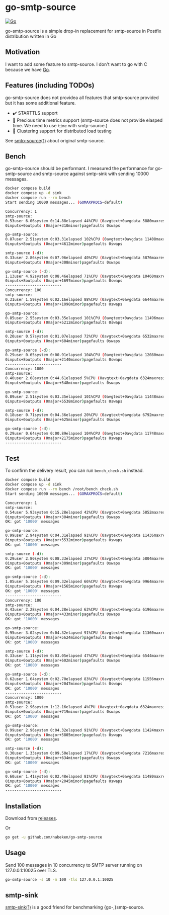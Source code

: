 # go-smtp-source

[![Go](https://github.com/nabeken/go-smtp-source/actions/workflows/go.yml/badge.svg)](https://github.com/nabeken/go-smtp-source/actions/workflows/go.yml)

go-smtp-source is a simple drop-in replacement for smtp-source in Postfix distribution written in Go

## Motivation

I want to add some feature to smtp-source. I don't want to go with C because we have [Go](http://golang.org).

## Features (including TODOs)

go-smtp-source does not providea all features that smtp-source provided but it has some additional feature.

- :heavy_check_mark: STARTTLS support
- :construction: Precious time metrics support (smtp-source does not provide elasped time. We need to use `time` with smtp-source.)
- :construction: Clustering support for distributed load testing

See [smtp-source(1)](http://www.postfix.org/smtp-source.1.html) about original smtp-source.

## Bench

go-smtp-source should be performant.
I measured the performance for go-smtp-source and smtp-source against smtp-sink with sending 10000 messages.

```sh
docker compose build
docker compose up -d sink
docker compose run --rm bench
Start sending 10000 messages... (GOMAXPROCS=default)

Concurrency: 1
smtp-source:
0.53user 6.06system 0:14.88elapsed 44%CPU (0avgtext+0avgdata 5880maxresident)k
0inputs+0outputs (0major+310minor)pagefaults 0swaps

go-smtp-source:
0.87user 2.51system 0:03.31elapsed 102%CPU (0avgtext+0avgdata 11408maxresident)k
0inputs+8outputs (0major+4612minor)pagefaults 0swaps

smtp-source (-d):
0.33user 2.86system 0:07.96elapsed 40%CPU (0avgtext+0avgdata 5876maxresident)k
0inputs+0outputs (0major+308minor)pagefaults 0swaps

go-smtp-source (-d):
1.13user 4.92system 0:08.46elapsed 71%CPU (0avgtext+0avgdata 10460maxresident)k
0inputs+8outputs (0major+1697minor)pagefaults 0swaps
-------------------------
Concurrency: 100
smtp-source:
0.31user 1.59system 0:02.16elapsed 88%CPU (0avgtext+0avgdata 6644maxresident)k
0inputs+0outputs (0major+1098minor)pagefaults 0swaps

go-smtp-source:
0.85user 2.55system 0:03.35elapsed 101%CPU (0avgtext+0avgdata 11496maxresident)k
0inputs+8outputs (0major+5212minor)pagefaults 0swaps

smtp-source (-d):
0.20user 0.57system 0:01.07elapsed 72%CPU (0avgtext+0avgdata 6532maxresident)k
0inputs+0outputs (0major+604minor)pagefaults 0swaps

go-smtp-source (-d):
0.29user 0.65system 0:00.91elapsed 104%CPU (0avgtext+0avgdata 12080maxresident)k
0inputs+8outputs (0major+2140minor)pagefaults 0swaps
-------------------------
Concurrency: 1000
smtp-source:
0.40user 2.08system 0:44.61elapsed 5%CPU (0avgtext+0avgdata 6324maxresident)k
0inputs+0outputs (0major+548minor)pagefaults 0swaps

go-smtp-source:
0.89user 2.51system 0:03.35elapsed 101%CPU (0avgtext+0avgdata 11448maxresident)k
0inputs+8outputs (0major+5538minor)pagefaults 0swaps

smtp-source (-d):
0.18user 0.71system 0:04.36elapsed 20%CPU (0avgtext+0avgdata 6792maxresident)k
0inputs+0outputs (0major+625minor)pagefaults 0swaps

go-smtp-source (-d):
0.29user 0.64system 0:00.89elapsed 104%CPU (0avgtext+0avgdata 11748maxresident)k
0inputs+8outputs (0major+2175minor)pagefaults 0swaps
-------------------------
```

## Test

To confirm the delivery result, you can run `bench_check.sh` instead.

```sh
docker compose build
docker compose up -d sink
docker compose run --rm bench /root/bench_check.sh
Start sending 10000 messages... (GOMAXPROCS=default)

Concurrency: 1
smtp-source:
0.54user 5.93system 0:15.28elapsed 42%CPU (0avgtext+0avgdata 5852maxresident)k
0inputs+0outputs (0major+304minor)pagefaults 0swaps
OK: got '10000' messages

go-smtp-source:
0.99user 2.94system 0:04.31elapsed 91%CPU (0avgtext+0avgdata 11436maxresident)k
0inputs+8outputs (0major+5532minor)pagefaults 0swaps
OK: got '10000' messages

smtp-source (-d):
0.29user 2.80system 0:08.33elapsed 37%CPU (0avgtext+0avgdata 5804maxresident)k
0inputs+0outputs (0major+309minor)pagefaults 0swaps
OK: got '10000' messages

go-smtp-source (-d):
1.05user 5.16system 0:09.32elapsed 66%CPU (0avgtext+0avgdata 9964maxresident)k
0inputs+8outputs (0major+1565minor)pagefaults 0swaps
OK: got '10000' messages
-------------------------
Concurrency: 100
smtp-source:
0.43user 2.28system 0:04.28elapsed 63%CPU (0avgtext+0avgdata 6196maxresident)k
0inputs+0outputs (0major+433minor)pagefaults 0swaps
OK: got '10000' messages

go-smtp-source:
0.95user 3.02system 0:04.32elapsed 91%CPU (0avgtext+0avgdata 11360maxresident)k
0inputs+8outputs (0major+5624minor)pagefaults 0swaps
OK: got '10000' messages

smtp-source (-d):
0.33user 1.11system 0:03.05elapsed 47%CPU (0avgtext+0avgdata 6544maxresident)k
0inputs+0outputs (0major+602minor)pagefaults 0swaps
OK: got '10000' messages

go-smtp-source (-d):
0.62user 1.64system 0:02.70elapsed 83%CPU (0avgtext+0avgdata 11556maxresident)k
0inputs+8outputs (0major+2047minor)pagefaults 0swaps
OK: got '10000' messages
-------------------------
Concurrency: 1000
smtp-source:
0.51user 2.96system 1:12.16elapsed 4%CPU (0avgtext+0avgdata 6324maxresident)k
0inputs+0outputs (0major+719minor)pagefaults 0swaps
OK: got '10000' messages

go-smtp-source:
0.99user 2.96system 0:04.32elapsed 91%CPU (0avgtext+0avgdata 11424maxresident)k
0inputs+8outputs (0major+5805minor)pagefaults 0swaps
OK: got '10000' messages

smtp-source (-d):
0.30user 1.33system 0:09.50elapsed 17%CPU (0avgtext+0avgdata 7216maxresident)k
0inputs+0outputs (0major+634minor)pagefaults 0swaps
OK: got '10000' messages

go-smtp-source (-d):
0.60user 1.41system 0:02.48elapsed 81%CPU (0avgtext+0avgdata 11480maxresident)k
0inputs+8outputs (0major+2045minor)pagefaults 0swaps
OK: got '10000' messages
-------------------------
```

## Installation

Download from [releases](https://github.com/nabeken/go-smtp-source/releases).

Or

```sh
go get -u github.com/nabeken/go-smtp-source
```

## Usage

Send 100 messages in 10 concurrency to SMTP server running on 127.0.0.1:10025 over TLS.

```sh
go-smtp-source -s 10 -m 100 -tls 127.0.0.1:10025
```

## smtp-sink

[smtp-sink(1)](http://www.postfix.org/smtp-sink.1.html) is a good friend for benchmarking {go-,}smtp-source.
